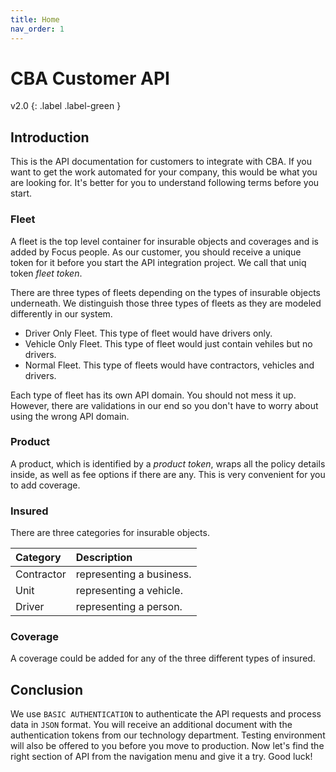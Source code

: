 ```yaml
---
title: Home
nav_order: 1
---
```

# CBA Customer API
v2.0
{: .label .label-green }

## Introduction
This is the API documentation for customers to integrate with CBA. If you want to get the work automated for your company, this would be what you are looking for. It's better for you to understand following terms before you start.

### Fleet
A fleet is the top level container for insurable objects and coverages and is added by Focus people. As our customer, you should receive a unique token for it before you start the API integration project. We call that uniq token *fleet token*.

There are three types of fleets depending on the types of insurable objects underneath. We distinguish those three types of fleets as they are modeled differently in our system.
- Driver Only Fleet. This type of fleet would have drivers only. 
- Vehicle Only Fleet. This type of fleet would just contain vehiles but no drivers.
- Normal Fleet. This type of fleets would have contractors, vehicles and drivers.

Each type of fleet has its own API domain. You should not mess it up. However, there are validations in our end so you don't have to worry about using the wrong API domain.

### Product
A product, which is identified by a *product token*, wraps all the policy details inside, as well as fee options if there are any. This is very convenient for you to add coverage.

### Insured
There are three categories for insurable objects.

| Category | Description|
|:---  |:--- |
| Contractor | representing a business. | 
| Unit | representing a vehicle. |
| Driver | representing a person. |

### Coverage
A coverage could be added for any of the three different types of insured. 

## Conclusion
We use `BASIC AUTHENTICATION` to authenticate the API requests and process data in `JSON` format. You will receive an additional document with the authentication tokens from our technology department. Testing environment will also be offered to you before you move to production. Now let's find the right section of API from the navigation menu and give it a try. Good luck!

